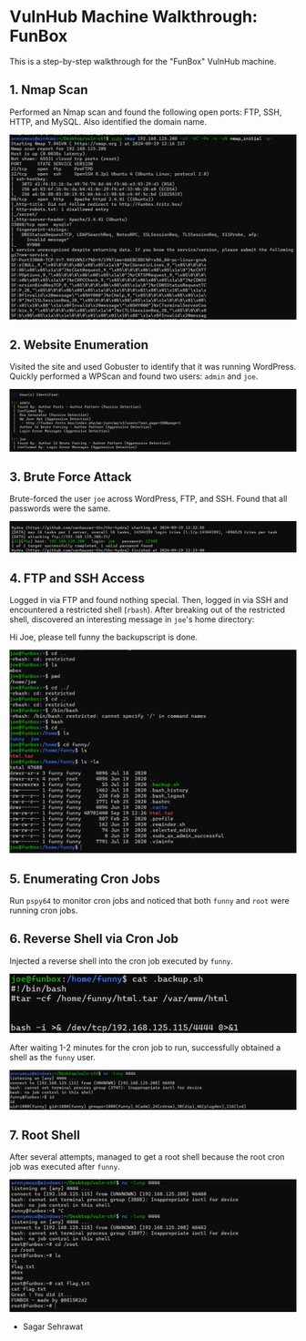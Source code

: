 # VulnHub Machine Walkthrough: FunBox

This is a step-by-step walkthrough for the "FunBox" VulnHub machine.

## 1. Nmap Scan

Performed an Nmap scan and found the following open ports: FTP, SSH, HTTP, and MySQL. Also identified the domain name.

![img1](https://github.com/sagar-sehrawat/VulnHub-Machine-Solutions/blob/main/FunBox/img/img1.png)

## 2. Website Enumeration

Visited the site and used Gobuster to identify that it was running WordPress. Quickly performed a WPScan and found two users: `admin` and `joe`.

![img2](https://github.com/sagar-sehrawat/VulnHub-Machine-Solutions/blob/main/FunBox/img/img2.png)

## 3. Brute Force Attack

Brute-forced the user `joe` across WordPress, FTP, and SSH. Found that all passwords were the same.

![img3](https://github.com/sagar-sehrawat/VulnHub-Machine-Solutions/blob/main/FunBox/img/img3.png)

## 4. FTP and SSH Access

Logged in via FTP and found nothing special. Then, logged in via SSH and encountered a restricted shell (`rbash`). After breaking out of the restricted shell, discovered an interesting message in `joe`'s home directory:

Hi Joe, please tell funny the backupscript is done.

![img4](https://github.com/sagar-sehrawat/VulnHub-Machine-Solutions/blob/main/FunBox/img/img4.png)

## 5. Enumerating Cron Jobs

Run `pspy64` to monitor cron jobs and noticed that both `funny` and `root` were running cron jobs.

## 6. Reverse Shell via Cron Job

Injected a reverse shell into the cron job executed by `funny`.

![img5](https://github.com/sagar-sehrawat/VulnHub-Machine-Solutions/blob/main/FunBox/img/img5.png)

After waiting 1-2 minutes for the cron job to run, successfully obtained a shell as the `funny` user.

![img6](https://github.com/sagar-sehrawat/VulnHub-Machine-Solutions/blob/main/FunBox/img/img6.png)

## 7. Root Shell

After several attempts, managed to get a root shell because the root cron job was executed after `funny`.

![img7](https://github.com/sagar-sehrawat/VulnHub-Machine-Solutions/blob/main/FunBox/img/img7.png)

- Sagar Sehrawat

